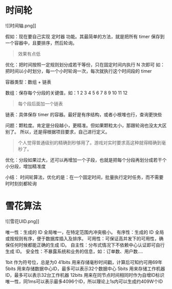 
# 时间轮

![[时间轴.png]]


假如：现在要自己实现 定时器 功能。其最简单的方法，就是把所有 timer 保存到一个容器中，且要排序，然后轮询。
>效果有点低

优化：把时间按照一定规则划分成若干等份，只在固定时间内执行 N 次即可 
如：把时间以小时划分，每一个小时轮询一次，每次就执行这个时间段的 timer 

容器类型：数组 + 链表

数组：保存每个分段的关键值，如：1 2 3 4 5 6 7 8 9 10 11 12
>每个段后面加一个链表

链表：具体保存 timer 的容器。最好是有序结构，或者小根堆也行，查询更快些

问题：颗粒度。肯定是分段越小，更精准。但如果颗粒太小，那跟轮询也没太大区别了。
所以，还是得根据项目要求，自己进行定义。
>个人觉得普通级别的精确到秒够用了。游戏对实时要求高这种就得精确到毫秒了。

优化：分段如果过大，还可以再增加一个子段，也就是把每个分段再划分成若干个小分段，增加精准度


小结：
时间轮算法，优化的是：在一个固定时间，批量执行定时任务，而不需要时时刻刻都轮询


# 雪花算法


![[雪花UID.png]]

唯一性：生成的 ID 全局唯一，在特定范围内冲突极小。
有序性：生成的 ID 全局或按规则有序，便于数据库插入及排序。
可用性：可保证高并发下的可用性，确保任何时候都能正确的生成 ID。
自主性：分布式情况下不依赖中心认证即可自行生成 ID。
安全性：不暴露系统和业务的信息，如：订单数、用户数….


1bit 作为符号位，总是为0
41bits 用来存储毫秒时间戳，计算后可知约可用69年
5bits 用来存储数据中心ID，最多可以表示32个数据中心
5bits 用来存储工作机器ID，最多可以表示32台工作机器
12bits 用来在同节点时间相同时作为自增ID标识唯一性，同1ms可以表示最多4096个ID，所以理论上1s内可以生成约409W个ID


